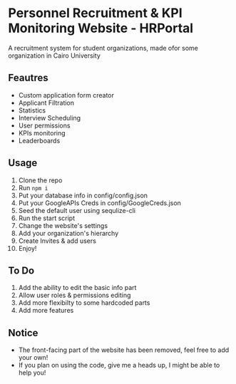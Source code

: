 # Personnel Recruitment & KPI Monitoring Website - HRPortal
A recruitment system for student organizations, made ofor some organization in Cairo University


## Feautres
* Custom application form creator
* Applicant Filtration
* Statistics
* Interview Scheduling
* User permissions
* KPIs monitoring
* Leaderboards

## Usage
1. Clone the repo
2. Run `npm i`
3. Put your database info in config/config.json
4. Put your GoogleAPIs Creds in config/GoogleCreds.json
5. Seed the default user using sequlize-cli
6. Run the start script
7. Change the website's settings
8. Add your organization's hierarchy
9. Create Invites & add users
10. Enjoy!

## To Do
1. Add the ability to edit the basic info part
2. Allow user roles & permissions editing 
3. Add more flexibilty to some hardcoded parts
4. Add more features

## Notice
* The front-facing part of the website has been removed, feel free to add your own!
* If you plan on using the code, give me a heads up, I might be able to help you!
